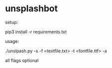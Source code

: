 # unsplashbot
setup:

pip3 install -r requirements.txt

usage:

./unslpash.py -s <searchterm> -f <textfile.txt> -t <fontfile.ttf> -a 

all flags optional

